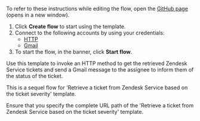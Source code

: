 To refer to these instructions while editing the flow, open the [GitHub page](https://github.com/ot4i/app-connect-templates/tree/master/resources/markdown/Send%20a%20Gmail%20message%20to%20the%20assignee%20based%20on%20the%20retrieved%20Zendesk%20Service%20ticket%20severity_instructions.md) (opens in a new window).

1. Click **Create flow** to start using the template.
2. Connect to the following accounts by using your credentials:
   - [HTTP](https://www.ibm.com/docs/en/app-connect/containers_cd?topic=apps-http)
   - [Gmail](https://www.ibm.com/docs/en/app-connect/containers_cd?topic=apps-gmail)
3. To start the flow, in the banner, click **Start flow**.


Use this template to invoke an HTTP method to get the retrieved Zendesk Service tickets and send a Gmail message to the assignee to inform them of the status of the ticket. 

This is a sequel flow for 'Retrieve a ticket from Zendesk Service based on the ticket severity' template.

Ensure that you specify the complete URL path of the 'Retrieve a ticket from Zendesk Service based on the ticket severity' template. 






